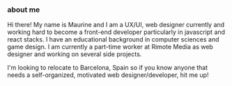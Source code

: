 ### about me
Hi there! My name is Maurine and I am a UX/UI, web designer currently and working hard to become a front-end developer particularly in javascript and react stacks. I have an educational background in computer sciences and game design. I am currently a part-time worker at Rimote Media as web designer and working on several side projects.

I'm looking to relocate to Barcelona, Spain so if you know anyone that needs a self-organized, motivated web designer/developer, hit me up!
